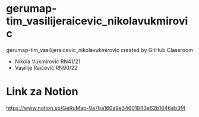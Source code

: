 # gerumap-tim_vasilijeraicevic_nikolavukmirovic
gerumap-tim_vasilijeraicevic_nikolavukmirovic created by GitHub Classroom
- Nikola Vukmirović RN41/21
- Vasilije Raičević RN90/22
# Link za Notion 
https://www.notion.so/GeRuMap-9a7ba160a9e34601843e62b1646eb3f4
